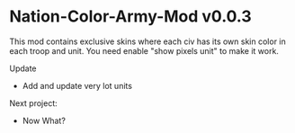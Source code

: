# Nation-Color-Army-Mod v0.0.3
This mod contains exclusive skins where each civ has its own skin color in each troop and unit.
You need enable "show pixels unit" to make it work.

Update
 - Add and update very lot units


Next project:
 - Now What?
